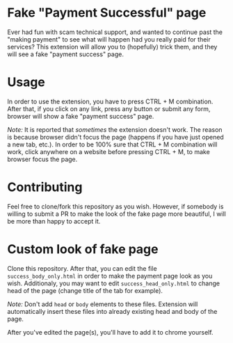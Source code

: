 # Fake "Payment Successful" page
Ever had fun with scam technical support, and wanted to continue past the "making payment" to see what will happen had you really paid for their services? This extension will allow you to (hopefully) trick them, and they will see a fake "payment success" page.

# Usage
In order to use the extension, you have to press CTRL + M combination. After that, if you click on any link, press any button or submit any form, browser will show a fake "payment success" page.

*Note:* It is reported that *sometimes* the extension doesn't work. The reason is because browser didn't focus the page (happens if you have just opened a new tab, etc.). In order to be 100% sure that CTRL + M combination will work, click anywhere on a website before pressing CTRL + M, to make browser focus the page.

# Contributing
Feel free to clone/fork this repository as you wish. However, if somebody is willing to submit a PR to make the look of the fake page more beautiful, I will be more than happy to accept it.

# Custom look of fake page
Clone this repository. After that, you can edit the file `success_body_only.html` in order to make the payment page look as you wish. Additionaly, you may want to edit `success_head_only.html` to change head of the page (change title of the tab for example).

*Note:* Don't add `head` or `body` elements to these files. Extension will automatically insert these files into already existing head and body of the page.

After you've edited the page(s), you'll have to add it to chrome yourself.